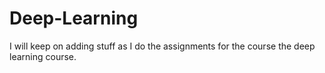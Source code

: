 # Deep-Learning

I will keep on adding stuff as I do the assignments for the course the deep learning course.
